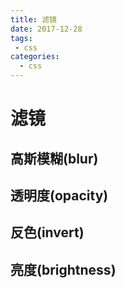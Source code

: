 ```yaml
--- 
title: 滤镜
date: 2017-12-28
tags: 
 - css
categories:
  - css
---
```

# 滤镜

## 高斯模糊(blur)

## 透明度(opacity)

## 反色(invert)

## 亮度(brightness)
